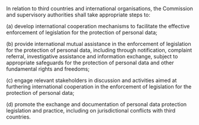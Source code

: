 In relation to third countries and international organisations, the Commission and supervisory authorities shall take appropriate steps to:

(a) develop international cooperation mechanisms to facilitate the effective enforcement of legislation for the protection of personal data;

(b) provide international mutual assistance in the enforcement of legislation for the protection of personal data, including through notification, complaint referral, investigative assistance and information exchange, subject to appropriate safeguards for the protection of personal data and other fundamental rights and freedoms;

(c) engage relevant stakeholders in discussion and activities aimed at furthering international cooperation in the enforcement of legislation for the protection of personal data;

(d) promote the exchange and documentation of personal data protection legislation and practice, including on jurisdictional conflicts with third countries.
